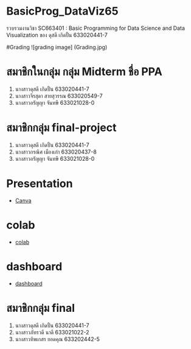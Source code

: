 # BasicProg_DataViz65
รวบรวมงานวิชา SC663401 : Basic Programming for Data Science and Data Visualization ของ ดุสดี เกิดปั้น 633020441-7

#Grading
![grading image] (Grading.jpg)

#  สมาชิกในกลุ่ม กลุ่ม Midterm ชื่อ PPA
1. นางสาวดุสดี เกิดปั้น 633020441-7
2. นางสาวจีรสุดา สายสุวรรณ 633020549-7
3. นางสาวอรัญญา จันทษี 633021028-0

# สมาชิกกลุ่ม final-project
1. นางสาวดุสดี เกิดปั้น 633020441-7
2. นางสาวกรณิศ เมืองเก่า 633020437-8
3. นางสาวอรัญญา จันทษี 633021028-0


# Presentation
* [Canva](https://www.canva.com/design/DAFRbwM82ss/fdjLijjXYDrZ0W02nAyhug/view?utm_content=DAFRbwM82ss&utm_campaign=designshare&utm_medium=link2&utm_source=sharebutton)

# colab
* [colab](https://colab.research.google.com/drive/1y2aFleTepOQEIpv1P7qIe4Y9qdVmLlFj?usp=sharing)

# dashboard
* [dashboard](https://datastudio.google.com/reporting/6074990c-53a8-4485-a203-5020f570c4ad)

# สมาชิกกลุ่ม final
1. นางสาวดุสดี เกิดปั้น 633020441-7
2. นางสาวภัทรวดี นาดี 633021022-2
3. นางสาวทิพเกสร ยอดคุณ 633202442-5
